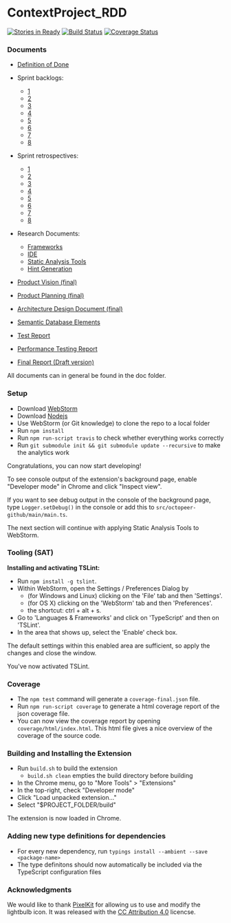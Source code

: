 # ContextProject_RDD
[![Stories in Ready](https://badge.waffle.io/thervh70/ContextProject_RDD.png?label=ready&title=Ready)](http://waffle.io/thervh70/ContextProject_RDD)
[![Build Status](https://travis-ci.org/thervh70/ContextProject_RDD.svg?branch=master)](https://travis-ci.org/thervh70/ContextProject_RDD)
[![Coverage Status](https://coveralls.io/repos/github/thervh70/ContextProject_RDD/badge.svg?branch=master)](https://coveralls.io/github/thervh70/ContextProject_RDD?branch=master)

### Documents
- [Definition of Done](https://github.com/thervh70/ContextProject_RDD/blob/master/doc/Definition_of_Done.pdf)
- Sprint backlogs:
  - [1](https://github.com/thervh70/ContextProject_RDD/blob/master/doc/Sprint_Backlog1.pdf)
  - [2](https://github.com/thervh70/ContextProject_RDD/blob/master/doc/Sprint_Backlog2.pdf)
  - [3](https://github.com/thervh70/ContextProject_RDD/blob/master/doc/Sprint_Backlog3.pdf)
  - [4](https://github.com/thervh70/ContextProject_RDD/blob/master/doc/Sprint_Backlog4.pdf)
  - [5](https://github.com/thervh70/ContextProject_RDD/blob/master/doc/Sprint_Backlog5.pdf)
  - [6](https://github.com/thervh70/ContextProject_RDD/blob/master/doc/Sprint_Backlog6.pdf)
  - [7](https://github.com/thervh70/ContextProject_RDD/blob/master/doc/Sprint_Backlog7.pdf)
  - [8](https://github.com/thervh70/ContextProject_RDD/blob/master/doc/Sprint_Backlog8.pdf)


- Sprint retrospectives:
  - [1](https://github.com/thervh70/ContextProject_RDD/blob/master/doc/SprintRetrospective-1.pdf)
  - [2](https://github.com/thervh70/ContextProject_RDD/blob/master/doc/SprintRetrospective-2.pdf)
  - [3](https://github.com/thervh70/ContextProject_RDD/blob/master/doc/SprintRetrospective-3.pdf)
  - [4](https://github.com/thervh70/ContextProject_RDD/blob/master/doc/SprintRetrospective-4.pdf)
  - [5](https://github.com/thervh70/ContextProject_RDD/blob/master/doc/SprintRetrospective-5.pdf)
  - [6](https://github.com/thervh70/ContextProject_RDD/blob/master/doc/SprintRetrospective-6.pdf)
  - [7](https://github.com/thervh70/ContextProject_RDD/blob/master/doc/SprintRetrospective-7.pdf)
  - [8](https://github.com/thervh70/ContextProject_RDD/blob/master/doc/SprintRetrospective-8.pdf)


- Research Documents:
  - [Frameworks](https://github.com/thervh70/ContextProject_RDD/blob/master/doc/research/Research_Frameworks.pdf)
  - [IDE](https://github.com/thervh70/ContextProject_RDD/blob/master/doc/research/Research_IDE.pdf)
  - [Static Analysis Tools](https://github.com/thervh70/ContextProject_RDD/blob/master/doc/research/Research_Static_Analysis_Tools.pdf)
  - [Hint Generation](https://github.com/thervh70/ContextProject_RDD/blob/master/doc/research/Research_Hint_Generation.pdf)

- [Product Vision (final)](https://github.com/thervh70/ContextProject_RDD/blob/master/doc/Final_Product_Vision.pdf)
- [Product Planning (final)](https://github.com/thervh70/ContextProject_RDD/blob/master/doc/Final_Product_Planning.pdf)
- [Architecture Design Document (final)](https://github.com/thervh70/ContextProject_RDD/blob/master/doc/Architecture_Design_Document.pdf)
- [Semantic Database Elements](https://github.com/thervh70/ContextProject_RDD/blob/master/doc/SemanticDatabaseElements.pdf)
- [Test Report](https://github.com/thervh70/ContextProject_RDD/blob/master/doc/Test_Report.pdf)
- [Performance Testing Report](https://github.com/thervh70/ContextProject_RDD/blob/master/doc/research/Research_Performance.pdf)
- [Final Report (Draft version)](https://github.com/thervh70/ContextProject_RDD/blob/master/doc/Final_Report.pdf)


All documents can in general be found in the doc folder.

### Setup
- Download [WebStorm](https://www.jetbrains.com/webstorm/)
- Download [Nodejs](https://nodejs.org/en/download/)
- Use WebStorm (or Git knowledge) to clone the repo to a local folder
- Run `npm install`
- Run `npm run-script travis` to check whether everything works correctly
- Run `git submodule init && git submodule update --recursive` to make the analytics work

Congratulations, you can now start developing!

To see console output of the extension's background page, enable "Developer mode" in Chrome and click "Inspect view".

If you want to see debug output in the console of the background page, type `Logger.setDebug()` in the console or add this to `src/octopeer-github/main/main.ts`.

The next section will continue with applying Static Analysis Tools to WebStorm.

### Tooling (SAT)
**Installing and activating TSLint:**
- Run `npm install -g tslint`.
- Within WebStorm, open the Settings / Preferences Dialog by
  - (for Windows and Linux) clicking on the 'File' tab and then 'Settings'.
  - (for OS X) clicking on the 'WebStorm' tab and then 'Preferences'.
  - the shortcut: ctrl + alt + s.
- Go to 'Languages & Frameworks' and click on 'TypeScript' and then on 'TSLint'.
- In the area that shows up, select the 'Enable' check box.

The default settings within this enabled area are sufficient, so apply the changes and close the window.

You've now activated TSLint.

### Coverage
- The `npm test` command will generate a `coverage-final.json` file.
- Run `npm run-script coverage` to generate a html coverage report of the json coverage file.
- You can now view the coverage report by opening `coverage/html/index.html`. This html file gives a nice overview of the coverage of the source code.

### Building and Installing the Extension
- Run `build.sh` to build the extension
  - `build.sh clean` empties the build directory before building
- In the Chrome menu, go to "More Tools" > "Extensions"
- In the top-right, check "Developer mode"
- Click "Load unpacked extension..."
- Select "$PROJECT_FOLDER/build"

The extension is now loaded in Chrome.

### Adding new type definitions for dependencies
 - For every new dependency, run `typings install --ambient --save <package-name>`
 - The type definitons should now automatically be included via the TypeScript configuration files

### Acknowledgments
We would like to thank [PixelKit](http://pixelkit.com/) for allowing us to use and modify the lightbulb icon. It was released with the [CC Attribution 4.0](http://creativecommons.org/licenses/by/4.0/) licencse.
